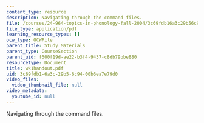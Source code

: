 ```yaml
---
content_type: resource
description: Navigating through the command files.
file: /courses/24-964-topics-in-phonology-fall-2004/3c69fdb16a3c29b56c9400b6ea7e79d0_wk1handout.pdf
file_type: application/pdf
learning_resource_types: []
ocw_type: OCWFile
parent_title: Study Materials
parent_type: CourseSection
parent_uid: f600f19d-ae22-b3f4-9437-c8db79bbe880
resourcetype: Document
title: wk1handout.pdf
uid: 3c69fdb1-6a3c-29b5-6c94-00b6ea7e79d0
video_files:
  video_thumbnail_file: null
video_metadata:
  youtube_id: null
---
```

Navigating through the command files.